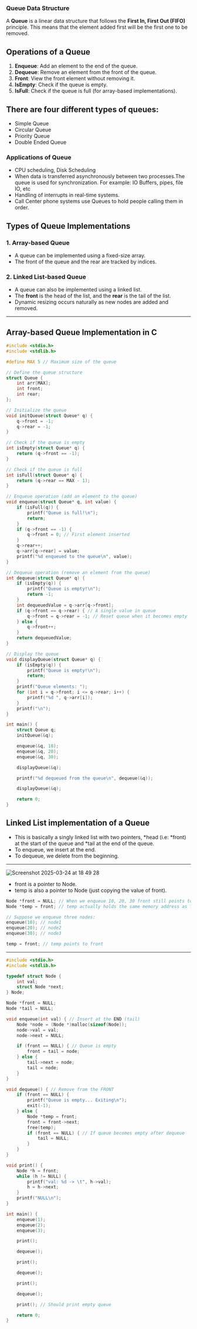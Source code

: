 ### Queue Data Structure

A **Queue** is a linear data structure that follows the **First In, First Out (FIFO)** principle. This means that the element added first will be the first one to be removed.

## Operations of a Queue
1. **Enqueue**: Add an element to the end of the queue.
2. **Dequeue**: Remove an element from the front of the queue.
3. **Front**: View the front element without removing it.
4. **IsEmpty**: Check if the queue is empty.
5. **IsFull**: Check if the queue is full (for array-based implementations).

## There are four different types of queues:

- Simple Queue
- Circular Queue
- Priority Queue
- Double Ended Queue


### Applications of Queue

- CPU scheduling, Disk Scheduling
- When data is transferred asynchronously between two processes.The queue is used for synchronization. For example: IO Buffers, pipes, file IO, etc
- Handling of interrupts in real-time systems.
- Call Center phone systems use Queues to hold people calling them in order.

## Types of Queue Implementations

### 1. **Array-based Queue**
- A queue can be implemented using a fixed-size array.
- The front of the queue and the rear are tracked by indices.

### 2. **Linked List-based Queue**
- A queue can also be implemented using a linked list.
- The **front** is the head of the list, and the **rear** is the tail of the list.
- Dynamic resizing occurs naturally as new nodes are added and removed.

---

## Array-based Queue Implementation in C

```c
#include <stdio.h>
#include <stdlib.h>

#define MAX 5 // Maximum size of the queue

// Define the queue structure
struct Queue {
    int arr[MAX];
    int front;
    int rear;
};

// Initialize the queue
void initQueue(struct Queue* q) {
    q->front = -1;
    q->rear = -1;
}

// Check if the queue is empty
int isEmpty(struct Queue* q) {
    return (q->front == -1);
}

// Check if the queue is full
int isFull(struct Queue* q) {
    return (q->rear == MAX - 1);
}

// Enqueue operation (add an element to the queue)
void enqueue(struct Queue* q, int value) {
    if (isFull(q)) {
        printf("Queue is full!\n");
        return;
    }
    if (q->front == -1) {
        q->front = 0; // First element inserted
    }
    q->rear++;
    q->arr[q->rear] = value;
    printf("%d enqueued to the queue\n", value);
}

// Dequeue operation (remove an element from the queue)
int dequeue(struct Queue* q) {
    if (isEmpty(q)) {
        printf("Queue is empty!\n");
        return -1;
    }
    int dequeuedValue = q->arr[q->front];
    if (q->front == q->rear) { // A single value in queue
        q->front = q->rear = -1; // Reset queue when it becomes empty
    } else {
        q->front++;
    }
    return dequeuedValue;
}

// Display the queue
void displayQueue(struct Queue* q) {
    if (isEmpty(q)) {
        printf("Queue is empty!\n");
        return;
    }
    printf("Queue elements: ");
    for (int i = q->front; i <= q->rear; i++) {
        printf("%d ", q->arr[i]);
    }
    printf("\n");
}

int main() {
    struct Queue q;
    initQueue(&q);

    enqueue(&q, 10);
    enqueue(&q, 20);
    enqueue(&q, 30);

    displayQueue(&q);

    printf("%d dequeued from the queue\n", dequeue(&q));

    displayQueue(&q);

    return 0;
}
```

## Linked List implementation of a Queue
- This is basically a singly linked list with two pointers, *head (i.e: *front) at the start of the queue and *tail at the end of the queue.
- To enqueue, we insert at the end.
- To dequeue, we delete from the beginning.
---
![Screenshot 2025-03-24 at 18 49 28](https://github.com/user-attachments/assets/81829387-bf39-477f-bded-addb83ad7900)

- front is a pointer to Node.
- temp is also a pointer to Node (just copying the value of front).

```c
Node *front = NULL; // When we enqueue 10, 20, 30 front still points to 10.
Node *temp = front; // temp actually holds the same memory address as front

// Suppose we enqueue three nodes:
enqueue(10); // node1
enqueue(20); // node2
enqueue(30); // node3

temp = front; // temp points to front

```
---
```c
#include <stdio.h>
#include <stdlib.h>

typedef struct Node {
    int val;
    struct Node *next;
} Node;

Node *front = NULL;
Node *tail = NULL;

void enqueue(int val) { // Insert at the END (tail)
    Node *node = (Node *)malloc(sizeof(Node));
    node->val = val;
    node->next = NULL;

    if (front == NULL) { // Queue is empty
        front = tail = node;
    } else {
        tail->next = node;
        tail = node;
    }
}

void dequeue() { // Remove from the FRONT
    if (front == NULL) {
        printf("Queue is empty... Exiting\n");
        exit(-1);
    } else {
        Node *temp = front;
        front = front->next;
        free(temp);
        if (front == NULL) { // If queue becomes empty after dequeue
            tail = NULL;
        }
    }
}

void print() {
    Node *h = front;
    while (h != NULL) {
        printf("val: %d -> \t", h->val);
        h = h->next;
    }
    printf("NULL\n");
}

int main() {
    enqueue(1);
    enqueue(2);
    enqueue(3);

    print();

    dequeue();

    print();

    dequeue();

    print();

    dequeue();

    print(); // Should print empty queue

    return 0;
}
```
